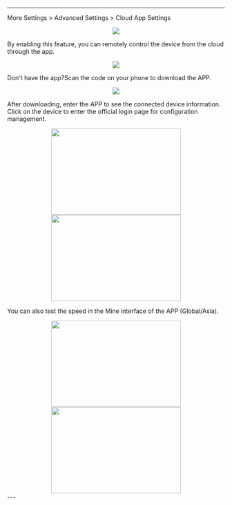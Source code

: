 
---

More Settings > Advanced Settings > Cloud App Settings
<div style="text-align: center;">
    <img class="boxshadow" src="/images/cloudadd.png">
</div>
<p class="text">
By enabling this feature, you can remotely control the device from the cloud through the app.
</p>
<div style="text-align: center;">
    <img class="boxshadow" src="/images/cloud app.png">
</div>

<p class="text">
Don't have the app?Scan the code on your phone to download the APP.
</p>
<div style="text-align: center;">
    <img class="boxshadow" src="/images/cloud app02.png">
</div>
<p class="text">
After downloading, enter the APP to see the connected device information. Click on the device to enter the official login page for configuration management.
</p>

<div style="text-align: center;">
	<img class="boxshadow" src="/images/app04.jpg" width="300" height="200" >
    <img class="boxshadow" src="/images/app03.jpg" width="300" height="200" >
</div>
<p class="text">
You can also test the speed in the Mine interface of the APP (Global/Asia).
</p>
<div style="text-align: center;">
	<img class="boxshadow" src="/images/app02.jpg" width="300" height="200" >
    <img class="boxshadow" src="/images/app01.jpg" width="300" height="200" >
</div>
---